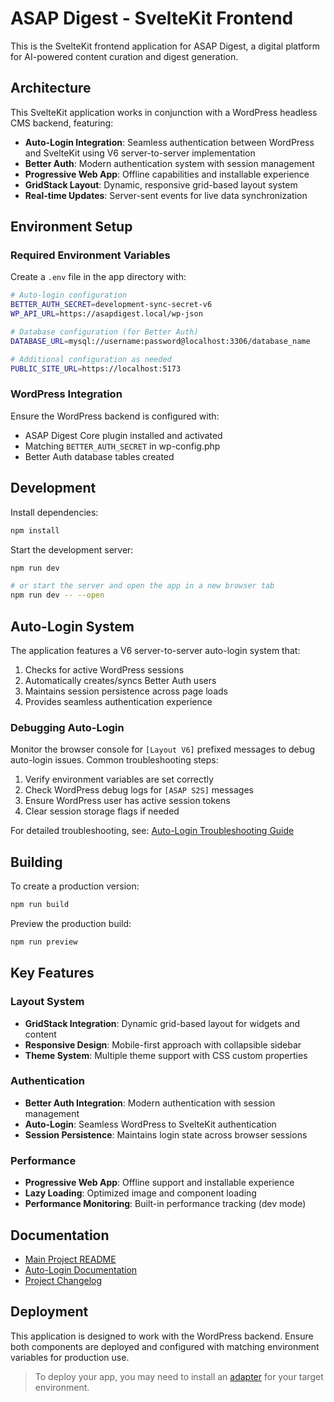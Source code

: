 # ASAP Digest - SvelteKit Frontend

This is the SvelteKit frontend application for ASAP Digest, a digital platform for AI-powered content curation and digest generation.

## Architecture

This SvelteKit application works in conjunction with a WordPress headless CMS backend, featuring:

- **Auto-Login Integration**: Seamless authentication between WordPress and SvelteKit using V6 server-to-server implementation
- **Better Auth**: Modern authentication system with session management
- **Progressive Web App**: Offline capabilities and installable experience
- **GridStack Layout**: Dynamic, responsive grid-based layout system
- **Real-time Updates**: Server-sent events for live data synchronization

## Environment Setup

### Required Environment Variables

Create a `.env` file in the app directory with:

```bash
# Auto-login configuration
BETTER_AUTH_SECRET=development-sync-secret-v6
WP_API_URL=https://asapdigest.local/wp-json

# Database configuration (for Better Auth)
DATABASE_URL=mysql://username:password@localhost:3306/database_name

# Additional configuration as needed
PUBLIC_SITE_URL=https://localhost:5173
```

### WordPress Integration

Ensure the WordPress backend is configured with:
- ASAP Digest Core plugin installed and activated
- Matching `BETTER_AUTH_SECRET` in wp-config.php
- Better Auth database tables created

## Development

Install dependencies:

```bash
npm install
```

Start the development server:

```bash
npm run dev

# or start the server and open the app in a new browser tab
npm run dev -- --open
```

## Auto-Login System

The application features a V6 server-to-server auto-login system that:

1. Checks for active WordPress sessions
2. Automatically creates/syncs Better Auth users
3. Maintains session persistence across page loads
4. Provides seamless authentication experience

### Debugging Auto-Login

Monitor the browser console for `[Layout V6]` prefixed messages to debug auto-login issues. Common troubleshooting steps:

1. Verify environment variables are set correctly
2. Check WordPress debug logs for `[ASAP S2S]` messages
3. Ensure WordPress user has active session tokens
4. Clear session storage flags if needed

For detailed troubleshooting, see: [Auto-Login Troubleshooting Guide](../md-docs/auto-login/troubleshooting.md)

## Building

To create a production version:

```bash
npm run build
```

Preview the production build:

```bash
npm run preview
```

## Key Features

### Layout System
- **GridStack Integration**: Dynamic grid-based layout for widgets and content
- **Responsive Design**: Mobile-first approach with collapsible sidebar
- **Theme System**: Multiple theme support with CSS custom properties

### Authentication
- **Better Auth Integration**: Modern authentication with session management
- **Auto-Login**: Seamless WordPress to SvelteKit authentication
- **Session Persistence**: Maintains login state across browser sessions

### Performance
- **Progressive Web App**: Offline support and installable experience
- **Lazy Loading**: Optimized image and component loading
- **Performance Monitoring**: Built-in performance tracking (dev mode)

## Documentation

- [Main Project README](../README.md)
- [Auto-Login Documentation](../md-docs/auto-login/)
- [Project Changelog](../CHANGELOG.md)

## Deployment

This application is designed to work with the WordPress backend. Ensure both components are deployed and configured with matching environment variables for production use.

> To deploy your app, you may need to install an [adapter](https://svelte.dev/docs/kit/adapters) for your target environment.
